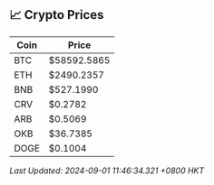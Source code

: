 ## 📈 Crypto Prices

| Coin | Price |
| ---- | ----- |
| BTC | $58592.5865 |
| ETH | $2490.2357 |
| BNB | $527.1990 |
| CRV | $0.2782 |
| ARB | $0.5069 |
| OKB | $36.7385 |
| DOGE | $0.1004 |

_Last Updated: 2024-09-01 11:46:34.321 +0800 HKT_